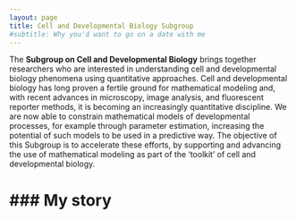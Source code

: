 ```yaml
---
layout: page
title: Cell and Developmental Biology Subgroup
#subtitle: Why you'd want to go on a date with me
---
```


The **Subgroup on Cell and Developmental Biology** brings together researchers
who are interested in understanding cell and developmental biology
phenomena using quantitative approaches. Cell and developmental biology has
long proven a fertile ground for mathematical modeling and, with recent advances
in microscopy, image analysis, and fluorescent reporter methods, it is becoming
an increasingly quantitative discipline. We are now able to constrain
mathematical models of developmental processes, for example through
parameter estimation, increasing the potential of such models to be used in a
predictive way. The objective of this Subgroup is to accelerate these efforts, by
supporting and advancing the use of mathematical modeling as part of the
‘toolkit’ of cell and developmental biology.

# ### My story
